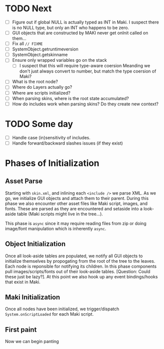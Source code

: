 # TODO Next

- [ ] Figure out if global NULL is actually typed as INT in Maki. I suspect there is no NULL type, but only an INT who happens to be zero.
- [ ] GUI objects that are constructed by MAKI never get onInit called on them...
- [ ] Fix all `// FIXME`
- [ ] SystemObject.getruntimeversion
- [ ] SystemObject.getskinname
- [ ] Ensure only wrapped variables go on the stack
    - [ ] I suspect that this will require type-aware coersion
        Meanding we don't just always convert to number, but match the type coersion of Maki?
- [ ] What is the root node?
- [ ] Where do Layers actually go?
- [ ] Where are scripts initialized?
- [ ] When parsing skins, where is the root state accumulated?
- [ ] How do includes work when parsing skins? Do they create new context?

# TODO Some day

- [ ] Handle case (in)sensitivity of includes.
- [ ] Handle forward/backward slashes issues (if they exist)

# Phases of Initialization

## Asset Parse

Starting with `skin.xml`, and inlining each `<include />` we parse XML. As we go, we initialize GUI objects and attach them to their parent. During this phase we also encounter other asset files like Maki script, images, and fonts. These are parsed as they are encountered and setaside into a look-aside table (Maki scripts might live in the tree...).

This phase is `async` since it may require reading files from zip or doing image/font manipulation which is inherently `async`.

## Object Initialization

Once all look-aside tables are populated, we notify all GUI objects to initialize themselves by propogating from the root of the tree to the leaves. Each node is reponsible for notifying its children. In this phase components pull images/scripts/fonts out of their look-aside tables. [Question: Could these just be lazy?]. At this point we also hook up any event bindings/hooks that exist in Maki.

## Maki Initialization

Once all nodes have been initialized, we trigger/dispatch `System.onScriptLoaded` for each Maki script.

## First paint

Now we can begin panting 
